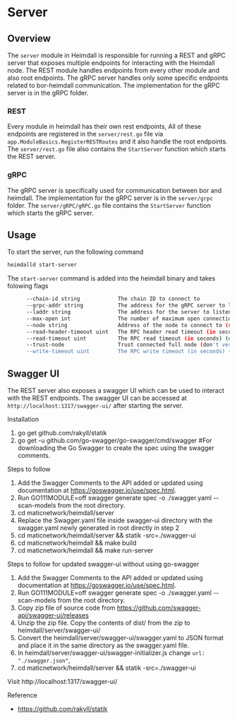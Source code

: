 # Server

## Overview

The `server` module in Heimdall is responsible for running a REST and gRPC server that exposes multiple endpoints for interacting with the Heimdall node. The REST module handles endpoints from every other module and also root endpoints. The gRPC server handles only some specific endpoints related to bor-heimdall communication. The implementation for the gRPC server is in the gRPC folder.

### REST

Every module in heimdall has their own rest endpoints, All of these endpoints are registered in the `server/rest.go` file via `app.ModuleBasics.RegisterRESTRoutes` and it also handle the root endpoints. The `server/rest.go` file also contains the `StartServer` function which starts the REST server.

### gRPC

The gRPC server is specifically used for communication between bor and heimdall. The implementation for the gRPC server is in the `server/grpc` folder. The `server/gRPC/gRPC.go` file contains the `StartServer` function which starts the gRPC server.

## Usage

To start the server, run the following command

```bash
heimdalld start-server
```

The `start-server` command is added into the heimdall binary and takes folowing flags

```bash
      --chain-id string            The chain ID to connect to
      --grpc-addr string           The address for the gRPC server to listen on (default "0.0.0.0:3132")
      --laddr string               The address for the server to listen on (default "tcp://0.0.0.0:1317")
      --max-open int               The number of maximum open connections (default 1000)
      --node string                Address of the node to connect to (default "tcp://localhost:26657")
      --read-header-timeout uint   The RPC header read timeout (in seconds) (default 10)
      --read-timeout uint          The RPC read timeout (in seconds) (default 10)
      --trust-node                 Trust connected full node (don't verify proofs for responses) (default true)
      --write-timeout uint         The RPC write timeout (in seconds) (default 10)
```
## Swagger UI

The REST server also exposes a swagger UI which can be used to interact with the REST endpoints. The swagger UI can be accessed at `http://localhost:1317/swagger-ui/` after starting the server.

Installation

1. go get github.com/rakyll/statik
2. go get -u github.com/go-swagger/go-swagger/cmd/swagger #For downloading the Go Swagger to create the spec using the swagger comments.


Steps to follow

1. Add the Swagger Comments to the API added or updated using documentation at https://goswagger.io/use/spec.html.
2. Run GO111MODULE=off swagger generate spec -o ./swagger.yaml --scan-models  from the root directory.
3. cd maticnetwork/heimdall/server
4. Replace the Swagger.yaml file inside swagger-ui directory with the swagger.yaml newly generated in root directly in step 2
5. cd maticnetwork/heimdall/server && statik -src=./swagger-ui
6. cd maticnetwork/heimdall && make build
7. cd maticnetwork/heimdall && make run-server


Steps to follow for updated swagger-ui without using go-swagger

1. Add the Swagger Comments to the API added or updated using documentation at https://goswagger.io/use/spec.html.
2. Run GO111MODULE=off swagger generate spec -o ./swagger.yaml --scan-models  from the root directory.
3. Copy zip file of source code from https://github.com/swagger-api/swagger-ui/releases
4. Unzip the zip file. Copy the contents of dist/ from the zip to heimdall/server/swagger-ui/
5. Convert the heimdall/server/swagger-ui/swagger.yaml to JSON format and place it in the same directory as the swagger.yaml file.
6. In heimdall/server/swagger-ui/swagger-initializer.js change `url: "./swagger.json"`,
7. cd maticnetwork/heimdall/server && statik -src=./swagger-ui

Visit http://localhost:1317/swagger-ui/ 

Reference
- https://github.com/rakyll/statik
